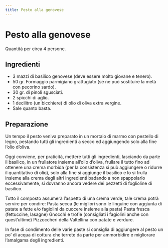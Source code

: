 ```yaml
---
title: Pesto alla genovese
---
```

# Pesto alla genovese

Quantità per circa 4 persone.

## Ingredienti

- 3 mazzi di basilico genovese (deve essere molto giovane e tenero).
- 50 gr. Formaggio parmigiano grattugiato (se ne può sostituire la metà con pecorino sardo).
- 30 gr. di pinoli sgusciati.
- 2 spicchi di aglio.
- 1 decilitro (un bicchiere) di olio di oliva extra vergine.
- Sale quanto basta.

## Preparazione

Un tempo il pesto veniva preparato in un mortaio di marmo con pestello di legno, pestando tutti gli ingredienti a secco ed aggiungendo solo alla fine l’olio d’oliva.

Oggi conviene, per praticità, mettere tutti gli ingredienti, lasciando da parte il basilico, in un frullatore insieme all’olio d’oliva, frullare il tutto fino ad ottenere una crema morbida (per la consistenza si può aggiungere o ridurre il quantitativo di olio), solo alla fine si aggiunge il basilico e lo si frulla insieme alla crema degli altri ingredienti badando a non spappolarlo eccessivamente, si dovranno ancora vedere dei pezzetti di foglioline di basilico.

Tutto il composto assumerà l’aspetto di una crema verde, tale crema potrà servire per condire:
Pasta secca (le migliori sono le linguine con aggiunta di patate a fette e/o fagiolini da cuocere insieme alla pasta)
Pasta fresca (fettuccine, lasagne)
Gnocchi e trofie (consigliati i fagiolini anche con quest’ultime)
Pizzoccheri della Valtellina con patate e verdure.

In fase di condimento delle varie paste si consiglia di aggiungere al pesto un po’ di acqua di cottura che terrete da parte per ammorbidire e migliorare l’amalgama degli ingredienti.
